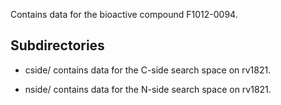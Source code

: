 Contains data for the bioactive compound F1012-0094.

## Subdirectories

- cside/ contains data for the C-side search space on rv1821.

- nside/ contains data for the N-side search space on rv1821.

